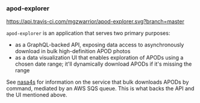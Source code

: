 ### apod-explorer

https://api.travis-ci.com/mgzwarrior/apod-explorer.svg?branch=master

`apod-explorer` is an application that serves two primary purposes:

- as a GraphQL-backed API, exposing data access to asynchronously download in bulk high-definition APOD photos
- as a data visualization UI that enables exploration of APODs using a chosen date range; it'll dynamically download APODs if it's missing the range

See [nasa4s](https://github.com/brandon-powers/nasa4s) for information on the service that bulk downloads APODs by command, mediated by an AWS SQS queue. This is what backs the API and the UI mentioned above.
